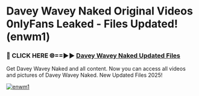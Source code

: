 # Davey Wavey Naked Original Videos 0nlyFans Leaked - Files Updated! (enwm1)

<h3>🔴 CLICK HERE 🌐==►► <a href="https://tinyurl.com/yckcrads" rel="nofollow">Davey Wavey Naked Updated Files</a></h3>

Get Davey Wavey Naked and all content. Now you can access all videos and pictures of Davey Wavey Naked. New Updated Files 2025!

[![enwm1](https://i.imgur.com/hpKpOFt.gif)](https://tinyurl.com/yckcrads)
